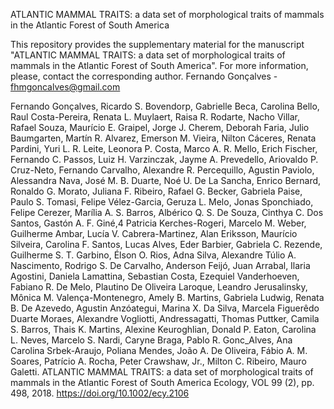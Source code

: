 ATLANTIC MAMMAL TRAITS: a data set of morphological traits of mammals in the Atlantic Forest of South America

This repository provides the supplementary material for the manuscript "ATLANTIC MAMMAL TRAITS: a data set of morphological traits of mammals in the Atlantic Forest of South America".
For more information, please, contact the corresponding author.
Fernando Gonçalves - fhmgoncalves@gmail.com


Fernando Gonçalves, Ricardo S. Bovendorp, Gabrielle Beca, Carolina Bello, Raul Costa-Pereira, Renata L. Muylaert, Raisa R. Rodarte, Nacho Villar, Rafael Souza, Maurício E. Graipel, Jorge J. Cherem,
Deborah Faria, Julio Baumgarten, Martín R. Alvarez, Emerson M. Vieira, Nilton Cáceres, Renata Pardini, Yuri L. R. Leite, Leonora P. Costa, Marco A. R. Mello, Erich Fischer, Fernando C. Passos,
Luiz H. Varzinczak, Jayme A. Prevedello, Ariovaldo P. Cruz-Neto, Fernando Carvalho, Alexandre R. Percequillo, Agustin Paviolo, Alessandra Nava, José M. B. Duarte, Noé U. De La Sancha, Enrico Bernard, 
Ronaldo G. Morato, Juliana F. Ribeiro, Rafael G. Becker, Gabriela Paise, Paulo S. Tomasi, Felipe Vélez-Garcia, Geruza L. Melo, Jonas Sponchiado, Felipe Cerezer, Marília A. S. Barros,
Albérico Q. S. De Souza, Cinthya C. Dos Santos, Gastón A. F. Giné,4 Patricia Kerches-Rogeri, Marcelo M. Weber, Guilherme Ambar, Lucía V. Cabrera-Martinez, Alan Eriksson, Maurício Silveira,
Carolina F. Santos, Lucas Alves, Eder Barbier, Gabriela C. Rezende, Guilherme S. T. Garbino, Élson O. Rios, Adna Silva, Alexandre Túlio A. Nascimento, Rodrigo S. De Carvalho, Anderson Feijó,
Juan Arrabal, Ilaria Agostini, Daniela Lamattina, Sebastian Costa, Ezequiel Vanderhoeven, Fabiano R. De Melo, Plautino De Oliveira Laroque, Leandro Jerusalinsky, Mônica M. Valença-Montenegro,
Amely B. Martins, Gabriela Ludwig, Renata B. De Azevedo, Agustin Anzóategui, Marina X. Da Silva, Marcela Figuerêdo Duarte Moraes, Alexandre Vogliotti, Andressagatti, Thomas Puttker, Camila S. Barros,
Thais K. Martins, Alexine Keuroghlian, Donald P. Eaton, Carolina L. Neves, Marcelo S. Nardi, Caryne Braga, Pablo R. Gonc_Alves, Ana Carolina Srbek-Araujo, Poliana Mendes, João A. De Oliveira,
Fábio A. M. Soares, Patrício A. Rocha, Peter Crawshaw, Jr., Milton C. Ribeiro, Mauro Galetti.
ATLANTIC MAMMAL TRAITS: a data set of morphological traits of mammals in the Atlantic Forest of South America
Ecology, VOL 99 (2), pp. 498, 2018.
https://doi.org/10.1002/ecy.2106

